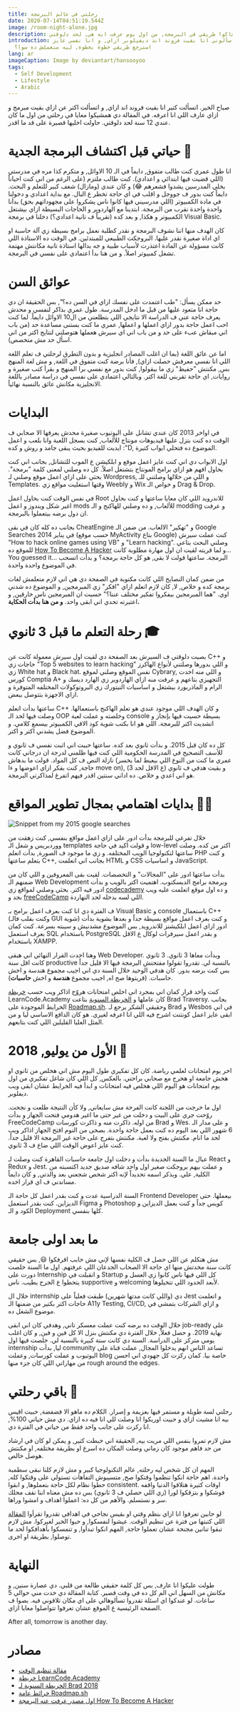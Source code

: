 ```yaml
---
title: رحلتي في عالم البرمجة
date: 2020-07-14T04:51:19.544Z
image: /room-night-alone.jpg
description: حابب استرجع معاكوا طريقي في البرمجة, من اول يوم عرفت ايه هي, لحد دلوقتي.
introduction: ناس كتير سألوني انا بقيت فروند اند ديفيلوبر ازاي, و انا نفسي عايز
  استرجع طريقي خطوة بخطوة, ليه منعملش ده سوا؟
lang: ar
imageCaption: Image by deviantart/hansooyoo
tags:
  - Self Development
  - Lifestyle
  - Arabic
---
```

صباح الخير. اتسألت كتير انا بقيت فروند اند ازاي, و اتسألت اكتر عن ازاي بقيت مبرمج و ازاي عارف اللي انا اعرفه. في المقالة دي همشيكوا معايا في رحلتي من اول ما كان عندي 12 سنة لحد دلوقتي. حاولت اخليها قصيرة على قد ما اقدر. 

# حياتي قبل اكتشاف البرمجة الجدية 👶
انا طول عمري كنت طالب متفوق, دايماً في الـ 10 الاوائل, و متكرم كذا مره في مدرستي (اللي قضيت فيها ابتدائي و اعدادي). كنت طالب ملتزم (على الرغم من اني كنت احياناً بخلي المدرسين يشدوا فشعرهم 😂) و كان عندي (ومازال) شغف كبير للتعلم و البحث. دايماً كنت بدور ف جووجل و اقلب في اي حاجة تخطر ع البال. مع بداية اعدادي و دخولنا في مادة الكمبيوتر (اللي مدرسيني فيها كانوا ناس يشكروا على مجهوداتهم بحق) بدأنا واحدة واحدة نقرب من البرمجة. ابتدينا مع الهاردوير و الحاجات البسيطة ازاي بيشتغل الكمبيوتر و هكذا, و بعد كده (تقريباً ف تانية اعدادي؟) دخلنا في برمجة Visual Basic.

كان الهدف منها اننا نشوف البرمجة و نقدر كطلبة نعمل برامج بسيطة زي آلة حاسبة او اي اداة صغيرة نقدر عليها. البروجكت الطبيعي للمبتدئين. في الوقت ده الاستاذة اللي كانت مسؤولة عن المادة اعتذرت لأسباب طبية و جه بدالها استاذة تانية مكانتش مهتمة تشغل كمبيوتر اصلاً. و من هنا بدأ اعتمادي على نفسي في البرمجة. 

# عوائق السن

حد ممكن يسأل: "طب اعتمدت على نفسك ازاي في السن ده؟", بس الحقيقة ان دي حاجة انا متعود عليها من قبل ما ادخل المدرسة. طول عمري بذاكر لنفسي و محدش يعرف حاجة عني ف الدراسة الا نتايجي اللي بتطلعني من ال10 الاوائل دايماً. لما كنت احب اعمل حاجة بدور ازاي اعملها و اعملها, عمري ما كنت بستنى مساعدة حد (من باب اني مبقاش عبء على حد و من باب اني اي سيرش هعملها هتوصلني لنتايج اكتر من اني اسأل حد مش متخصص).

اما عن عائق اللغة (بما ان اغلب المصادر انجليزية و بدون التطرق لرحلتي ف تعلم اللغة اللي انا نفسي معرفش حصلت ازاي), فأنا برضة كنت متفوق في اللغة, و مش لغة المنهج بس, مكنتش "حفيظ" زي ما بيقولوا, كنت بدور مع نفسي برا المنهج و بقرأ كتب صغيرة و روايات, اي حاجة تقربني للغة اكتر. وبالتالي اعتمادي على نفسي في دراسة مصادر باللغة الانجليزية مكانش عائق بالنسبة نهائياً. 

# البدايات
في اواخر 2013 كان عندي تشانل على اليوتيوب صغيرة محدش يعرفها الا صحابي ف الوقت ده كنت بنزل عليها فيديوهات مونتاج للألعاب, كنت بسجل اللعبة وانا بلعب و اعمل ايديت للفيديو بحيث يبقى جامد و روش و كده :"D, الموضوع ده فتحلي ابواب كتيرة. 

اول الابواب دي اني كنت عايز اعمل موقع و ابلكيشن ع الموب للتشانل, بجانب اني كنت بحاول افهم هو ازاي برامج المونتاج بتشتغل اصلاً. كل ده وصلني لمعنى كلمة "برمجة". بحثي على ازاي اعمل موقع وصلني لـ Wordpress, و اللي من خلالها وصلتني للـ Templates. وقتها استغليت مواقع زي Weebly و Wix و خواص الـ Drag & Drop. 

في نفس الوقت كنت بحاول اعمل Root للاندرويد اللي كان معايا ساعتها و كنت بحاول اغير شكل ويندوز و اعمل mods للألعاب, و ده وصلني للهاكنج و الـ modding و عرفت ان دول برضه بيتعملوا بالبرمجة.

بجانب ده كله كان في بقى CheatEngine و "تهكير" الالعاب. من ضمن الـ Google Searches في يناير 2014 (حسب موقع MyActivity بتاع Google) كنت عملت سيرش "How to hack online games using VB" و "Learn hacking". وصلني البحث بتاعي للموقع ده [How To Become A Hacker](http://www.catb.org/esr/faqs/hacker-howto.html#basic_skills) و لما قريته لقيت ان اول مهارة مطلوبة كانت... You guessed it... البرمجة. ساعتها قولت لا بقى, هو كل حاجة برمجة؟ و بدأت اتسحب في الموضوع واحدة واحدة. 

من ضمن كمان النصايح اللي كانت مكتوبة في الصفحة دي هي اني لازم متعلمش لغات برمجة كده و خلاص, لا, كان لازم اتعلم ازاي "افكر" زي المبرمجين, و الموضوع ده شدني اوي. "هما المبرمجين بيفكروا تفكير مختلف عننا؟" حسيت ان المبرمجين ناس خارقين, و اعتبرته تحدي اني ابقى واحد. **و من هنا بدأت الحكاية.**

# رحلة التعلم ما قبل 3 ثانوي 🎓
بصيت دلوقتي ف السيرش بعد الصفحة دي لقيت اول سيرش معمولة كانت عن C++ و حاجات زي "Top 5 websites to learn hacking" و اللي بدورها وصلتني لأنواع الهاكرز زي White hat و Black hat. نفس الموقع وصلني لموقع Cybrary, و اللي منه اخدت كورس Comptia A+ التجهيزي بتاعهم و عرفت منه ازاي الهاردوير زي الهارد ديسك و الرام و الماذربورد بيشتغل و اساسيات النيتورك زي البروتوكولات المختلفه المتوفرة و ازاي الاجهزة بتتوصل ببعض. 

ساعتها بدأت اتعلم C++ و كان الهدف اللي موجود عندي هو تعلم الهاكنج باستعمالها. وصلت فيها لحد الـ OOP وخلصته و عملت لعبة console بسيطة حسيت فيها بإنجاز و اتشديت اكتر للبرمجة. اللي هو انا بكتب شوية كود الاقي الكمبيوتر بيسمع كلامي. و الموضوع فضل يشدني اكتر و اكتر. 

كل ده كان قبل 2015. و بدأت ثانوي بعد كده. ساعتها حبيت اني اثبت نفسي ف ثانوي و للأسف التصحيح في المدرسة الحكومية اللي كنت فيها ظلمني لدرجة ان درجاتي كانت نازلة النص ف كل المواد. قولت ما بدهاش (عمري ما كنت من النوع اللي بيعيط لما يخسر حاجة, كنت بفكر ازاي اعوضها و ءا move on), و بقيت هدفي ف ثانوي (ع الاقل لحد 3) هو اني اعدي و خلاص. ده اداني سنتين اقدر فيهم اتفرغ لمذاكرتي البرمجة. 

# بدايات اهتمامي بمجال تطوير المواقع 👨‍💻 

![Snippet from my 2015 google searches](./2015_searches.png)

خلال تفرغي للبرمجة بدأت ادور على ازاي اعمل مواقع بنفسي, كنت زهقت من ووردبريس و شغل الـ templates و قولت اكيد في حاجة low-level اكتر من كده. وصلت ساعتها لتكنولوجيا الويب المختلفه. و زي ما موجود ف الصورة, بدأت اتعلم PHP و كنت بتعلم ساعتها C++, بجانب اني اتعلمت HTML و CSS و اساسيات JavaScript. 

بدأت ساعتها ادور على "المجالات" و التخصصات. لقيت بقى المعروفين و اللي كان من ضمنهم الـ Web Development وبرمجة برامج الديسكتوب. اهتميت اكتر بالويب و بدأت ادور فيه اكتر. بحثي وصلني لمواقع زي [codecademy](https://www.codecademy.com/) و ده اول موقع اتعلمت عليه ويب بجد و [freeCodeCamp](freecodecamp.org) اللي لسه بدخله لحد النهاردة. 

ف الفترة دي انا كنت بعرف اعمل برامج بـ Visual Basic و console باستعمال C++ (وكنت بقلب فالـ GUI شوية) و كنت بعرف اعمل مواقع بسيطة جداً و بعدها بشوية بدأت ادور ازاي اعمل ابلكيشنز للاندرويد, بس الموضوع مشدنيش و سيبته بسرعة. كنت كمان بعرف استعمل SQL باستخدام PostgreSQL و بقدر اعمل سيرفرات لوكال ع الاقل باستخدام XAMPP. 

وهنا اخدت القرار النهائي اني هبقى Web Developer. وبدأت معاها 3 ثانوي. 3 ثانوي كانت اقل سنة productive بالنسبة لي. تقدروا تقولوا مفتحتش البرمجة فيها الا قليل جداً بس كنت برضه بدور. كان هدفي الوحيد خلال السنة دي اني اجيب مجموع هندسة و اخش حاسبات. (قريتوها صح اه, اجيب مجموع **هندسة** و اخش **حاسبات**). 

كنت واخد قرار كمان اني بمجرد اني اخلص امتحانات هروّح اذاكر ويب حسب [خريطة](https://twitter.com/learncodeacad) LearnCode.Academy كان عاملها و [الخريطة السنوية](https://www.youtube.com/watch?v=Zftx68K-1D4) بتاعت Brad Traversy. بجانب الخرايط الموجودة على [Roadmap.sh](https://roadmap.sh). وحقيقي الشكر يرجع لـ Brad و Wesbos في اني ابقى عايز اعمل كونتنت اشرح فيه اللي انا اعرفه لغيري. هو كان الدافع الاساسي ليا و من المثل العليا القليلين اللي كنت بتابعهم. 


# الأول من يوليو, 2018 😤
اخر يوم امتحانات لعلمي رياضة. كان كل تفكيري طول اليوم مش اني هخلص من ثانوي او هخش جامعة او هخرج مع صحابي براحتي. بالعكس, كل اللي كان شاغل تفكيري من اول يوم امتحانات هو اليوم اللي هخلص فيه امتحانات و ابدأ فيه الخرايط عشان ابقى ويب ديفلوبر. 

اول ما خرجت من اللجنة كانت الفرحة مش سايعاني, ولا كأن النتيجة طلعت و نجحت. روّحت جري على البيت و دخلت من غير حتى ما اغير هدومي فتحت الجهاز و بدأت FreeCodeCamp من اوله. ذاكرت منه و ذاكرت كورسات Brad و Wes. و على مدار الـ 6 شهور اللي بعد اليوم ده كنت بعمل حاجة واحدة. بصحى من النوم افتح الجهاز اذاكر ويب لحد ما انام. مكنتش بفتح ولا لعبة. مكنتش بتفرج على حاجة غير البرمجة الا قليل جداً. كنت عايز اعوض الوقت اللي ضاع ف 3 ثانوي. 

عبال ما السنة الجديدة بدأت و دخلت اول جامعة حاسبات القاهرة كنت وصلت لـ React و Redux و Jest. و عملت بيهم بروجكت صغير اول واحد شافه صديق جديد اكتسبته من الكلية, علي. وبذكر اسمه تحديداً لإنه اكتر شخص شجعني بعد والدتي, و كان دايماً مساندني ف اي قرار اخده. 

السنة الدراسية عدت و كنت بقدر اعمل كل حاجة الـ Frontend Developer بيعملها. حتى الديزاين. كنت بقدر استعمل Figma و Photoshop كويس جداً و كنت بعمل الديزاين و الكود و الـ Deployment كلها بنفسي. 

# ما بعد اولى جامعة 
مش هتكلم عن اللي حصل ف الكلية نفسها لإني مش حابب اقرفكوا 😃, بس حقيقي كانت سنة مخدتش منها اي حاجة الا الصحاب الجدعان اللي عرفتهم. اول ما السنة خلصت دورت على Internship و اتقبلت في Startup كل اللي فيها ناس كانوا زي العسل و يتحطوا ع الجرح يطيب. ناس supportive و welcoming لأبعد الحدود اللي تتخيلوها. 

خلال ال internship دي (واللي كانت مدتها شهرين) طبقت فعلياً على Jest و اتعلمت حاجات اكتر بكتير من ضمنها الـ A11y Testing, CI/CD, و ازاي الشركات بتمشي في موضوع الشغل ده. 

خلال الوقت ده برضه كنت عملت معسكر تاني, وهدفي كان اني ابقى job-ready على نهاية 2019. و حصل فعلاً, خلال الفترة دي مكنتش بنزل الا كل فين و فين, و كان اغلب يومي متركز على الدراسة. السنة دي كانت سنة كبيرة بالنسبة لي. خلصت فيها اول internship ليا, بدأت community تساعد الناس انهم يدخلوا المجال, عملت قناة على اليوتيوب و عملت كورسات, وعملت blog خاصة بيا. كمان ركزت كل جهودي اني احسن من مهاراتي اللي كان جزء منها rough around the edges. 

# باقي رحلتي 🚀
رحلتي لسة طويلة و مستمر فيها بعزيمة و إصرار. الكلام ده ماهو الا فضفضة, حبيت اقيس بيه انا مشيت ازاي و حبيت اوريكوا انا وصلت للي انا فيه ده ازاي. دي مش حياتي 100%, انا ركزت على جانب واحد فقط من حياتي في الفترة دي.

مش لازم تمروا بنفس اللي مريت بيه, الحقيقة اني خبطت كتير, و يمكن لو كان في ارشاد من حد فاهم موجود كان زماني وصلت المكان ده اسرع او بطريقة مختلفه, او مكنتش هوصل خالص.

المهم ان كل شخص ليه رحلته, عالم التكنولوجيا كبير و مش لازم كلنا نبقى سطمبة واحدة. اهم حاجة انكوا تنظموا وقتكوا صح, متسيبوش التفاهات تستولى على وقتكوا كله, حطوا نظام لكل حاجة بتعملوها, و ابقوا consistent. اوقات كتيرة هتلاقوا الدنيا واقفه فوشكوا و بتزقكوا لورا (زي اللي حصلي ف 3 ثانوي) بس ده مش معناه اننا نقف محلك سر و نستسلم. والأهم من كل ده: اعملوا اهداف و امشوا وراها. 

لو حابين تعرفوا انا ازاي بنظم وقتي او بقيس نجاحي في اهدافي تقدروا تقرأوا [المقالة](https://iamnabil.netlify.app/blog/time-management-1) اللي كتبتها من فترة عن تنظيم الوقت. عيشوا لنفسكوا, و حبوا الخير لغيركوا. مش لازم تبقوا تنانين مجنحة عشان تعملوا حاجة, المهم انكوا تبدأوا, و تتمسكوا بأهدافكوا لحد ما توصلوا, بطريقة او اخرى. 

# النهاية
طولت عليكوا انا عارف, بس كل كلمة حقيقي طالعة من قلبي. دي عصارة سنين, و مكانش من السهل اني الم كل ده في وقت قصير. كتابة المقالة دي خدت مني حوالي 5 ساعات. لو عندكوا اي اسئلة تقدروا تسألوهالي على اي مكان تلاقوني فيه. بصوا ف الصفحة الرئيسية ع الموقع عشان تعرفوا تتواصلوا معايا ازاي.

After all, tomorrow is another day.

# مصادر
- [مقالة تنظيم الوقت](https://iamnabil.netlify.app/blog/time-management-1) 
- [خريطة LearnCode.Academy](https://twitter.com/learncodeacad) 
- [الخريطة السنوية لـ Brad 2018](https://www.youtube.com/watch?v=Zftx68K-1D4) 
- [خرائط عامة Roadmap.sh](https://roadmap.sh)
- [اول مصدر عرفت عنه البرمجة How To Become A Hacker](http://www.catb.org/esr/faqs/hacker-howto.html#basic_skills) 